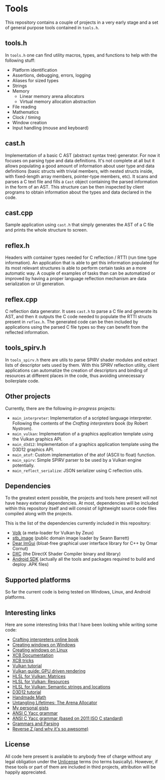 # Tools

This repository contains a couple of projects in a very early stage and a set of general purpose tools contained in `tools.h`.


## tools.h

In `tools.h` one can find utility macros, types, and functions to help with the following stuff:

* Platform identification
* Assertions, debugging, errors, logging
* Aliases for sized types
* Strings
* Memory
  - Linear memory arena allocators
  - Virtual memory allocation abstraction
* File reading
* Mathematics
* Clock / timing
* Window creation
* Input handling (mouse and keyboard)


## cast.h

Implementation of a basic C AST (abstract syntax tree) generator. For now it focuses on parsing type and data definitions.
It's not complete at all but it allows populating a good amount of information about user type and data definitions
(basic structs with trivial members, with nested structs inside, with fixed-length array members, pointer-type members, etc).
It scans and parses a C text file and fills a `Cast` object containing the parsed information in the form of an AST.
This structure can be then inspected by client programs to obtain information about the types and data declared in the code.


## cast.cpp

Sample application using `cast.h` that simply generates the AST of a C file and prints the whole structure to screen.


## reflex.h

Headers with container types needed for C reflection / RTTI (run time type information).
An application that is able to get this information populated for its most relevant structures is able to perform certain tasks an a more automatic way.
A couple of examples of tasks than can be automatized or improved by having a proper language reflection mechanism are data serialization or UI generation.


## reflex.cpp

C reflection data generator. It uses `cast.h` to parse a C file and generate its AST, and then it outputs the C code needed to populate the RTTI structs present in `reflex.h`.
The generated code can be then included by applications using the parsed C file types so they can benefit from the reflected information.


## tools_spirv.h

In `tools_spirv.h` there are utils to parse SPIRV shader modules and extract lists of descriptor sets used by them.
With this SPIRV reflection utility, client applications can automatize the creation of descriptors and binding of resources at different places in the code,
thus avoiding unnecessary boilerplate code.


## Other projects

Currently, there are the following *in-progress* projects:

* `main_interpreter`: Implementation of a scripted language interpreter. Following the contents of the *Crafting interpreters* book (by Robert Nystrom).
* `main_vulkan`: Implementation of a graphics application template using the Vulkan graphics API.
* `main_d3d12`: Implementation of a graphics application template using the D3D12 graphics API.
* `main_atof`: Custom implementation of the atof (ASCII to float) function.
* `main_spirv`: Simple SPIRV parser to be used by a Vulkan engine potentially.
* `main_reflect_serialize`: JSON serializer using C reflection utils.


## Dependencies

To the greatest extent possible, the projects and tools here present will not have heavy external dependencies. At most, dependencies will be included within this repository itself and will consist of lightweight source code files compiled along with the projects.

This is the list of the dependencies currently included in this repository:

* [Volk](https://github.com/zeux/volk) (a meta-loader for Vulkan by Zeux)
* [stb_image](https://github.com/nothings/stb) (public domain image loader by Seann Barrett)
* [Dear ImGui](https://github.com/ocornut/imgui) (bloat-free graphical user interface library for C++ by Omar Cornut)
* [DXC](https://github.com/microsoft/DirectXShaderCompiler) (the DirectX Shader Compiler binary and library)
* [Android SDK](https://developer.android.com/studio) (actually all the tools and packages required to build and deploy .APK files)


## Supported platforms

So far the current code is being tested on Windows, Linux, and Android platforms.


## Interesting links

Here are some interesting links that I have been looking while writing some code:

* [Crafting interpreters online book](https://craftinginterpreters.com/contents.html)
* [Creating windows on Windows](https://learn.microsoft.com/en-us/windows/win32/learnwin32/your-first-windows-program)
* [Creating windows on Linux](https://www.codeproject.com/articles/1089819/an-introduction-to-xcb-programming)
* [XCB Documentation](https://xcb.freedesktop.org/manual/index.html)
* [XCB tricks](http://metan.ucw.cz/blog/things-i-wanted-to-know-about-libxcb.html)
* [Vulkan tutorial](https://vulkan-tutorial.com/)
* [Vulkan guide: GPU driven rendering](https://vkguide.dev/docs/gpudriven/gpu_driven_engines)
* [HLSL for Vulkan: Matrices](https://www.lei.chat/posts/hlsl-for-vulkan-matrices)
* [HLSL for Vulkan: Resources](https://www.lei.chat/posts/hlsl-for-vulkan-resources)
* [HLSL for Vulkan: Semantic strings and locations](https://www.lei.chat/posts/hlsl-for-vulkan-semantic-strings-and-location-numbers)
* [D3D12 tutorial](https://www.3dgep.com/category/graphics-programming/directx/)
* [Handmade Math](https://github.com/HandmadeMath/HandmadeMath)
* [Untangling Lifetimes: The Arena Allocator](https://www.rfleury.com/p/untangling-lifetimes-the-arena-allocator)
* [My personal gists](https://gist.github.com/jesusdz)
* [ANSI C Yacc grammar](https://www.lysator.liu.se/c/ANSI-C-grammar-y.html)
* [ANSI C Yacc grammar (based on 2011 ISO C standard)](https://www.quut.com/c/ANSI-C-grammar-y.html)
* [Grammars and Parsing](https://www.cs.cornell.edu/courses/cs211/2006sp/Sections/S3/grammars.html)
* [Reverse Z (and why it's so awesome)](https://tomhultonharrop.com/mathematics/graphics/2023/08/06/reverse-z.html)


## License

All code here present is available to anybody free of charge without any legal obligation under the [Unlicense](./LICENSE) terms (no terms basically). However, if these tools or part of them are included in third projects, attribution will be happily appreciated.


